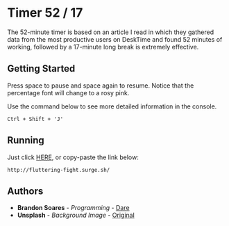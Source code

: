 # Timer 52 / 17

The 52-minute timer is based on an article I read in which they gathered data from the most productive users on DeskTime and found 52 minutes of working, followed by a 17-minute long break is extremely effective.

## Getting Started

Press space to pause and space again to resume. Notice that the percentage font will change to a rosy pink.

Use the command below to see more detailed information in the console.

```
Ctrl + Shift + 'J'
```

## Running

Just click [HERE](http://fluttering-fight.surge.sh/), or copy-paste the link below:

```
http://fluttering-fight.surge.sh/
```

## Authors

- **Brandon Soares** - _Programming_ - [Dare](https://github.com/dedaredevil)
- **Unsplash** - _Background Image_ - [Original](https://unsplash.com/photos/eIhH7RTlTZA)
